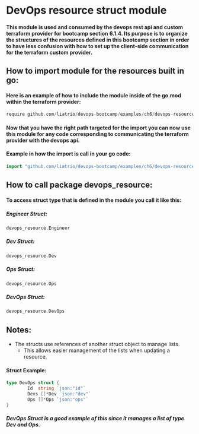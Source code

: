 # DevOps resource struct module

#### This module is used and consumed by the devops rest api and custom terraform provider for bootcamp section 6.1.4. Its purpose is to organize the structures of the resources defined in this bootcamp section in order to have less confusion with how to set up the client-side communication for the terraform custom provider.

## How to import module for the resources built in go:

#### Here is an example of how to include the module inside of the go.mod within the terraform provider:
```go
require github.com/liatrio/devops-bootcamp/examples/ch6/devops-resources devops-api(TODO: this will be changed to the default branch before being pushed up)    
```

#### Now that you have the right path targeted for the import you can now use this module for any code corresponding to communicating the terraform provider with the devops api.

#### Example in how the import is call in your go code:
```go
import "github.com/liatrio/devops-bootcamp/examples/ch6/devops-resources"
```

## How to call package devops_resource:

#### To access struct type that is defined in the module you call it like this:

##### Engineer Struct:
```go
devops_resource.Engineer
```

##### Dev Struct:
```go
devops_resource.Dev
```

##### Ops Struct:
```go
devops_resource.Ops
```

##### DevOps Struct:
```go
devops_resource.DevOps
```

## Notes: 
- The structs use references of another struct object to manage lists.
    - This allows easier management of the lists when updating a resource.

#### Struct Example:
```go
type DevOps struct {
        Id  string `json:"id"`
        Devs []*Dev `json:"dev"`
        Ops []*Ops `json:"ops"`
}
```

##### DevOps Struct is a good example of this since it manages a list of type Dev and Ops.
